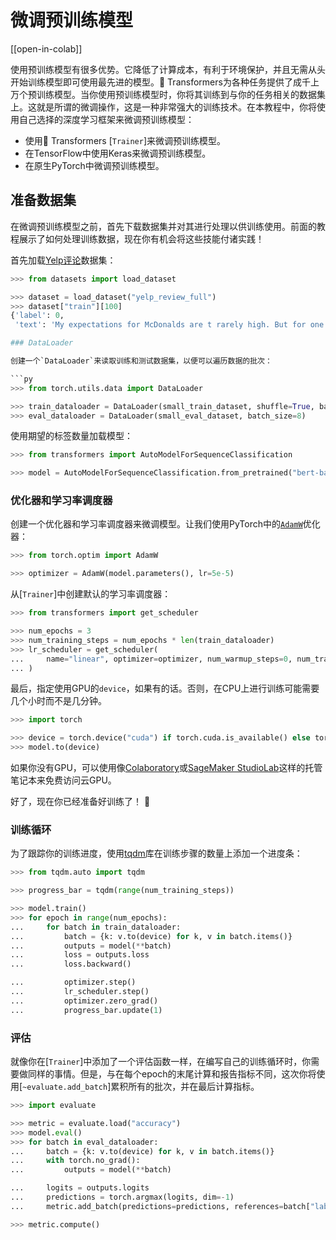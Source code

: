 <!--Copyright 2022 The HuggingFace Team. All rights reserved.

Licensed under the Apache License, Version 2.0 (the "License"); you may not use this file except in compliance with
the License. You may obtain a copy of the License at

http://www.apache.org/licenses/LICENSE-2.0

Unless required by applicable law or agreed to in writing, software distributed under the License is distributed on
an "AS IS" BASIS, WITHOUT WARRANTIES OR CONDITIONS OF ANY KIND, either express or implied. See the License for the
specific language governing permissions and limitations under the License.

⚠️ Note that this file is in Markdown but contain specific syntax for our doc-builder (similar to MDX) that may not be
rendered properly in your Markdown viewer.

-->

# 微调预训练模型

[[open-in-colab]]

使用预训练模型有很多优势。它降低了计算成本，有利于环境保护，并且无需从头开始训练模型即可使用最先进的模型。🤗 Transformers为各种任务提供了成千上万个预训练模型。当你使用预训练模型时，你将其训练到与你的任务相关的数据集上。这就是所谓的微调操作，这是一种非常强大的训练技术。在本教程中，你将使用自己选择的深度学习框架来微调预训练模型：

- 使用🤗 Transformers [`Trainer`]来微调预训练模型。
- 在TensorFlow中使用Keras来微调预训练模型。
- 在原生PyTorch中微调预训练模型。

<a id='data-processing'></a>

## 准备数据集

<Youtube id="_BZearw7f0w"/>

在微调预训练模型之前，首先下载数据集并对其进行处理以供训练使用。前面的教程展示了如何处理训练数据，现在你有机会将这些技能付诸实践！

首先加载[Yelp评论](https://huggingface.co/datasets/yelp_review_full)数据集：

```py
>>> from datasets import load_dataset

>>> dataset = load_dataset("yelp_review_full")
>>> dataset["train"][100]
{'label': 0,
 'text': 'My expectations for McDonalds are t rarely high. But for one to still fail so spectacularly...that takes something special!\\nThe cashier took my friends\'s order, then promptly ignored me. I had to force myself in front of a cashier who opened his register to wait on the person BEHIND me. I waited over five minutes for a gigantic order that included precisely one kid\'s meal. After watching two people who ordered after me be handed their food, I asked where mine was. The manager started yelling at the cashiers for \\"serving off their orders\\" when they didn\'t have their food. But neither cashier was anywhere near those controls, and the manager was the one serving food to customers and clearing the boards.\\nThe manager was rude when giving me my order. She didn\'t make sure that I had everything ON MY RECEIPT, and never even had the decency to apologize that I felt I was getting poor service.\\nI\'ve eaten at various McDonalds restaurants for over 30 years. I\'ve worked at more than one location. I expect bad days, bad moods, and the occasional mistake. But I have yet to have a decent experience at this store. It will remain a place I avoid unless someone in my party needs to avoid illness from low blood sugar. Perhaps I should go back to the racially biased service of Steak n Shake instead!'}

### DataLoader

创建一个`DataLoader`来读取训练和测试数据集，以便可以遍历数据的批次：

```py
>>> from torch.utils.data import DataLoader

>>> train_dataloader = DataLoader(small_train_dataset, shuffle=True, batch_size=8)
>>> eval_dataloader = DataLoader(small_eval_dataset, batch_size=8)
```

使用期望的标签数量加载模型：

```py
>>> from transformers import AutoModelForSequenceClassification

>>> model = AutoModelForSequenceClassification.from_pretrained("bert-base-cased", num_labels=5)
```

### 优化器和学习率调度器

创建一个优化器和学习率调度器来微调模型。让我们使用PyTorch中的[`AdamW`](https://pytorch.org/docs/stable/generated/torch.optim.AdamW.html)优化器：

```py
>>> from torch.optim import AdamW

>>> optimizer = AdamW(model.parameters(), lr=5e-5)
```

从[`Trainer`]中创建默认的学习率调度器：

```py
>>> from transformers import get_scheduler

>>> num_epochs = 3
>>> num_training_steps = num_epochs * len(train_dataloader)
>>> lr_scheduler = get_scheduler(
...     name="linear", optimizer=optimizer, num_warmup_steps=0, num_training_steps=num_training_steps
... )
```

最后，指定使用GPU的`device`，如果有的话。否则，在CPU上进行训练可能需要几个小时而不是几分钟。

```py
>>> import torch

>>> device = torch.device("cuda") if torch.cuda.is_available() else torch.device("cpu")
>>> model.to(device)
```

<Tip>

如果你没有GPU，可以使用像[Colaboratory](https://colab.research.google.com/)或[SageMaker StudioLab](https://studiolab.sagemaker.aws/)这样的托管笔记本来免费访问云GPU。

</Tip>

好了，现在你已经准备好训练了！ 🥳

### 训练循环

为了跟踪你的训练进度，使用[tqdm](https://tqdm.github.io/)库在训练步骤的数量上添加一个进度条：

```py
>>> from tqdm.auto import tqdm

>>> progress_bar = tqdm(range(num_training_steps))

>>> model.train()
>>> for epoch in range(num_epochs):
...     for batch in train_dataloader:
...         batch = {k: v.to(device) for k, v in batch.items()}
...         outputs = model(**batch)
...         loss = outputs.loss
...         loss.backward()

...         optimizer.step()
...         lr_scheduler.step()
...         optimizer.zero_grad()
...         progress_bar.update(1)
```

### 评估

就像你在[`Trainer`]中添加了一个评估函数一样，在编写自己的训练循环时，你需要做同样的事情。但是，与在每个epoch的末尾计算和报告指标不同，这次你将使用[`~evaluate.add_batch`]累积所有的批次，并在最后计算指标。

```py
>>> import evaluate

>>> metric = evaluate.load("accuracy")
>>> model.eval()
>>> for batch in eval_dataloader:
...     batch = {k: v.to(device) for k, v in batch.items()}
...     with torch.no_grad():
...         outputs = model(**batch)

...     logits = outputs.logits
...     predictions = torch.argmax(logits, dim=-1)
...     metric.add_batch(predictions=predictions, references=batch["labels"])

>>> metric.compute()
```
